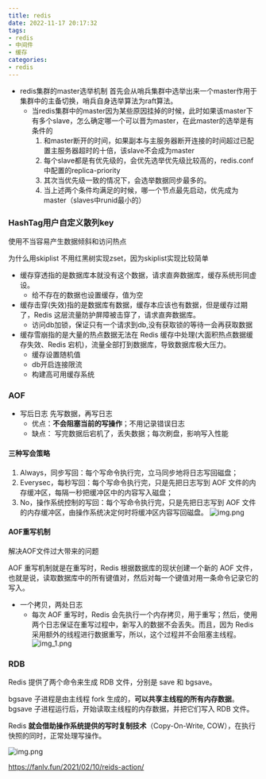 ```yaml
---
title: redis
date: 2022-11-17 20:17:32
tags:
- redis 
- 中间件
- 缓存
categories:
- redis
---
```

* redis集群的master选举机制 
  首先会从哨兵集群中选举出来一个master作用于集群中的主备切换，哨兵自身选举算法为raft算法。
    * 当redis集群中的master因为某些原因挂掉的时候，此时如果该master下有多个slave，怎么确定哪一个可以晋为master，在此master的选举是有条件的
      1. 和master断开的时间，如果副本与主服务器断开连接的时间超过已配置主服务器超时的十倍，该slave不会成为master
      2. 每个slave都是有优先级的，会优先选举优先级比较高的，redis.conf中配置的replica-priority
      3. 其次当优先级一致的情况下，会选举数据同步最多的。
      4. 当上述两个条件均满足的时候，哪一个节点最先启动，优先成为master（slaves中runid最小的）



### HashTag用户自定义散列key
使用不当容易产生数据倾斜和访问热点

为什么用skiplist 不用红黑树实现zset，因为skiplist实现比较简单


* 缓存穿透指的是数据库本就没有这个数据，请求直奔数据库，缓存系统形同虚设。
    * 给不存在的数据也设置缓存，值为空
* 缓存击穿(失效)指的是数据库有数据，缓存本应该也有数据，但是缓存过期了，Redis 这层流量防护屏障被击穿了，请求直奔数据库。
    * 访问db加锁，保证只有一个请求到db,没有获取锁的等待一会再获取数据
* 缓存雪崩指的是大量的热点数据无法在 Redis 缓存中处理(大面积热点数据缓存失效、Redis 宕机)，流量全部打到数据库，导致数据库极大压力。
    * 缓存设置随机值
    * db开启连接限流
    * 构建高可用缓存系统


### AOF
* 写后日志 先写数据，再写日志 
  * 优点：**不会阻塞当前的写操作**；不用记录错误日志
  * 缺点： 写完数据后宕机了，丢失数据；每次刷盘，影响写入性能
#### 三种写会策略
1. Always，同步写回：每个写命令执行完，立马同步地将日志写回磁盘；
2. Everysec，每秒写回：每个写命令执行完，只是先把日志写到 AOF 文件的内存缓冲区，每隔一秒把缓冲区中的内容写入磁盘；
3. No，操作系统控制的写回：每个写命令执行完，只是先把日志写到 AOF 文件的内存缓冲区，由操作系统决定何时将缓冲区内容写回磁盘。
![img.png](/images/redis/img.png)
#### AOF重写机制
解决AOF文件过大带来的问题

AOF 重写机制就是在重写时，Redis 根据数据库的现状创建一个新的 AOF 文件，也就是说，读取数据库中的所有键值对，然后对每一个键值对用一条命令记录它的写入。

* 一个拷贝，两处日志
  * 每次 AOF 重写时，Redis 会先执行一个内存拷贝，用于重写；然后，使用两个日志保证在重写过程中，新写入的数据不会丢失。而且，因为 Redis 采用额外的线程进行数据重写，所以，这个过程并不会阻塞主线程。
![img_1.png](/images/redis/img_1.png)


### RDB
Redis 提供了两个命令来生成 RDB 文件，分别是 save 和 bgsave。

bgsave 子进程是由主线程 fork 生成的，**可以共享主线程的所有内存数据**。bgsave 子进程运行后，开始读取主线程的内存数据，并把它们写入 RDB 文件。


Redis **就会借助操作系统提供的写时复制技术**（Copy-On-Write, COW），在执行快照的同时，正常处理写操作。

![img.png](/images/redis/rdb.png)


https://fanlv.fun/2021/02/10/reids-action/